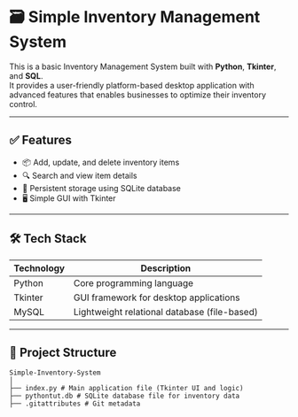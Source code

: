 # 🗃️ Simple Inventory Management System

This is a basic Inventory Management System built with **Python**, **Tkinter**, and **SQL**.  
It provides a user-friendly platform-based desktop application with advanced features that 
enables businesses to optimize their inventory control.

---

## ✅ Features

- 📦 Add, update, and delete inventory items
- 🔍 Search and view item details
- 💾 Persistent storage using SQLite database
- 🖥️ Simple GUI with Tkinter

---

## 🛠️ Tech Stack

| Technology | Description                              |
|------------|------------------------------------------|
| Python     | Core programming language                |
| Tkinter    | GUI framework for desktop applications   |
| MySQL     | Lightweight relational database (file-based) |

---

## 📁 Project Structure
```
Simple-Inventory-System
│
├── index.py # Main application file (Tkinter UI and logic)
├── pythontut.db # SQLite database file for inventory data
├── .gitattributes # Git metadata


